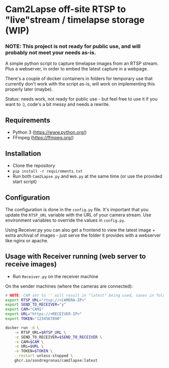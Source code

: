 # Cam2Lapse off-site RTSP to "live"stream / timelapse storage (WIP)
### NOTE: This project is not ready for public use, and will probably not meet your needs as-is.
A simple python script to capture timelapse images from an RTSP stream. Plus a webserver, in order to embed the latest capture in a webpage.

There's a couple of docker containers in folders for temporary use that currently don't work with the script as-is, will work on implementing this properly later (maybe).

Status: needs work, not ready for public use - but feel free to use it if you want to :), code's a bit messy and needs a rewrite.

## Requirements
* Python 3 (https://www.python.org/)
* FFmpeg (https://ffmpeg.org/)

## Installation
* Clone the repository
* `pip install -r requirements.txt`
* Run both `Cam2Lapse.py` and `Web.py` at the same time (or use the provided start script)

## Configuration
The configuration is done in the `config.py` file. It's important that you update the `RTSP_URL` variable with the URL of your camera stream. Use environment variables to override the values in `config.py`.

Using Receiver.py you can also get a frontend to view the latest image + extra archival of images - just serve the folder it provides with a webserver like nginx or apache.

## Usage with Receiver running (web server to receive images)
* Run `Receiver.py` on the receiver machine

On the sender machines (where the cameras are connected):
```sh
# NOTE: CAM set to '' will result in "latest" being used, saves in folder "1" in the receiver
export RTSP_URL="rtsp://<CAMERA-IP>"
export SEND_TO_RECEIVER="y"
export CAM="CAM1"
export URL="https://<RECEIVER-IP>"
export TOKEN="1234567890"

docker run -d \
    -e RTSP_URL=$RTSP_URL \
    -e SEND_TO_RECEIVER=$SEND_TO_RECEIVER \
    -e CAM=$CAM \
    -e URL=$URL \
    -e TOKEN=$TOKEN \
    --restart unless-stopped \
    ghcr.io/sondregronas/cam2lapse:latest
```
